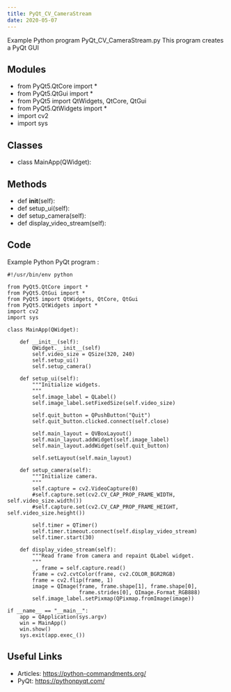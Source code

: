 ```yaml
---
title: PyQt_CV_CameraStream
date: 2020-05-07
---
```

Example Python program PyQt_CV_CameraStream.py
This program creates a PyQt GUI

## Modules

* from PyQt5.QtCore import *
* from PyQt5.QtGui import *
* from PyQt5 import QtWidgets, QtCore, QtGui
* from PyQt5.QtWidgets import *
* import cv2
* import sys

## Classes

* class MainApp(QWidget):

## Methods

* def __init__(self):
* def setup_ui(self):
* def setup_camera(self):
* def display_video_stream(self):

## Code

Example Python PyQt program :

    #!/usr/bin/env python
    
    from PyQt5.QtCore import *
    from PyQt5.QtGui import *
    from PyQt5 import QtWidgets, QtCore, QtGui
    from PyQt5.QtWidgets import *
    import cv2
    import sys
    
    class MainApp(QWidget):
    
        def __init__(self):
            QWidget.__init__(self)
            self.video_size = QSize(320, 240)
            self.setup_ui()
            self.setup_camera()
    
        def setup_ui(self):
            """Initialize widgets.
            """
            self.image_label = QLabel()
            self.image_label.setFixedSize(self.video_size)
    
            self.quit_button = QPushButton("Quit")
            self.quit_button.clicked.connect(self.close)
    
            self.main_layout = QVBoxLayout()
            self.main_layout.addWidget(self.image_label)
            self.main_layout.addWidget(self.quit_button)
    
            self.setLayout(self.main_layout)
    
        def setup_camera(self):
            """Initialize camera.
            """
            self.capture = cv2.VideoCapture(0)
            #self.capture.set(cv2.CV_CAP_PROP_FRAME_WIDTH, self.video_size.width())
            #self.capture.set(cv2.CV_CAP_PROP_FRAME_HEIGHT, self.video_size.height())
    
            self.timer = QTimer()
            self.timer.timeout.connect(self.display_video_stream)
            self.timer.start(30)
    
        def display_video_stream(self):
            """Read frame from camera and repaint QLabel widget.
            """
            _, frame = self.capture.read()
            frame = cv2.cvtColor(frame, cv2.COLOR_BGR2RGB)
            frame = cv2.flip(frame, 1)
            image = QImage(frame, frame.shape[1], frame.shape[0], 
                           frame.strides[0], QImage.Format_RGB888)
            self.image_label.setPixmap(QPixmap.fromImage(image))
    
    if __name__ == "__main__":
        app = QApplication(sys.argv)
        win = MainApp()
        win.show()
        sys.exit(app.exec_())

## Useful Links

- Articles: https://python-commandments.org/
- PyQt: https://pythonpyqt.com/

